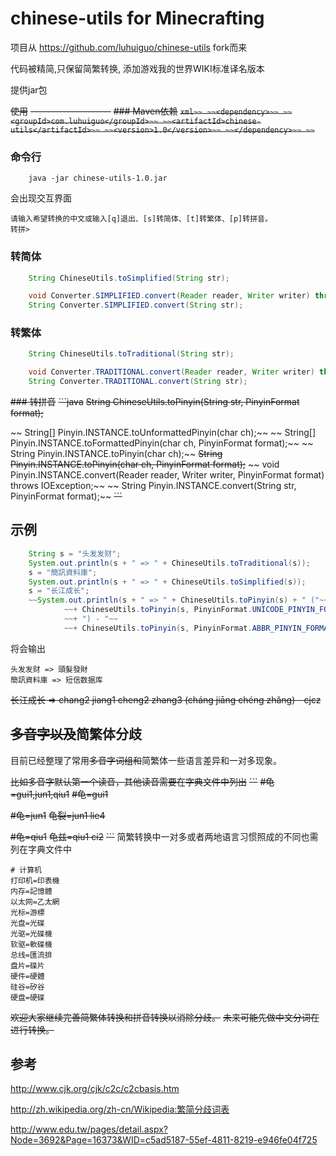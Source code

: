 chinese-utils for Minecrafting
===============================
项目从 https://github.com/luhuiguo/chinese-utils fork而来

代码被精简,只保留简繁转换, 添加游戏我的世界WIKI标准译名版本

提供jar包



~~使用~~
~~--------------------~~
~~### Maven依赖~~
~~```xml~~
~~<dependency>~~
   ~~<groupId>com.luhuiguo</groupId>~~
    ~~<artifactId>chinese-utils</artifactId>~~
    ~~<version>1.0</version>~~
~~</dependency>~~
~~```~~

### 命令行
```
 	java -jar chinese-utils-1.0.jar
```
会出现交互界面
```
请输入希望转换的中文或输入[q]退出、[s]转简体、[t]转繁体、[p]转拼音。
转拼> 
```

### 转简体

```java
	String ChineseUtils.toSimplified(String str);

	void Converter.SIMPLIFIED.convert(Reader reader, Writer writer) throws IOException; 
    String Converter.SIMPLIFIED.convert(String str);
```

### 转繁体
```java
	String ChineseUtils.toTraditional(String str);

	void Converter.TRADITIONAL.convert(Reader reader, Writer writer) throws IOException; 
    String Converter.TRADITIONAL.convert(String str);
```

~~### 转拼音~~
~~```java~~
 	~~String ChineseUtils.toPinyin(String str, PinyinFormat format);~~

   ~~ String[] Pinyin.INSTANCE.toUnformattedPinyin(char ch);~~
   ~~ String[] Pinyin.INSTANCE.toFormattedPinyin(char ch, PinyinFormat format);~~
   ~~ String Pinyin.INSTANCE.toPinyin(char ch);~~
    ~~String Pinyin.INSTANCE.toPinyin(char ch, PinyinFormat format);~~
   ~~ void Pinyin.INSTANCE.convert(Reader reader, Writer writer, PinyinFormat format) throws IOException;~~
   ~~ String Pinyin.INSTANCE.convert(String str, PinyinFormat format);~~
~~```~~
 
示例
--------------------


```java
	String s = "头发发财";
	System.out.println(s + " => " + ChineseUtils.toTraditional(s));
	s = "簡訊資料庫";
	System.out.println(s + " => " + ChineseUtils.toSimplified(s));
	s = "长江成长";
	~~System.out.println(s + " => " + ChineseUtils.toPinyin(s) + " ("~~
			~~+ ChineseUtils.toPinyin(s, PinyinFormat.UNICODE_PINYIN_FORMAT)~~
			~~+ ") - "~~
			~~+ ChineseUtils.toPinyin(s, PinyinFormat.ABBR_PINYIN_FORMAT));~~
```
将会输出
```
头发发财 => 頭髮發財
簡訊資料庫 => 短信数据库
```
~~长江成长 => chang2 jiang1 cheng2 zhang3 (cháng jiāng chéng zhăng) - cjcz~~


~~多音字以及~~简繁体分歧
--------------------
目前已经整理了常用~~多音字词组和~~简繁体一些语言差异和一对多现象。

~~比如多音字默认第一个读音，其他读音需要在字典文件中列出~~
~~```~~
~~#龟=gui1,jun1,qiu1~~
~~#龟=gui1~~

~~#龟=jun1~~
~~龟裂=jun1 lie4~~

~~#龟=qiu1~~
~~龟兹=qiu1 ci2~~
~~```~~
简繁转换中一对多或者两地语言习惯照成的不同也需列在字典文件中
```
# 计算机
打印机=印表機
内存=記憶體
以太网=乙太網
光标=游標
光盘=光碟
光驱=光碟機
软驱=軟碟機
总线=匯流排
盘片=碟片
硬件=硬體
硅谷=矽谷
硬盘=硬碟
```

~~欢迎大家继续完善简繁体转换和拼音转换以消除分歧。~~
~~未来可能先做中文分词在进行转换。~~

参考
--------------------

http://www.cjk.org/cjk/c2c/c2cbasis.htm

http://zh.wikipedia.org/zh-cn/Wikipedia:繁简分歧词表

http://www.edu.tw/pages/detail.aspx?Node=3692&Page=16373&WID=c5ad5187-55ef-4811-8219-e946fe04f725



